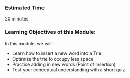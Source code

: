 ### Estimated Time

20 minutes

### Learning Objectives of this Module:

In this module, we will:

   - Learn how to insert a new word into a Trie
   - Optimize the trie to occupy less space
   - Practice adding in new words (Point of Insertion)
   - Test your conceptual understanding with a short quiz


